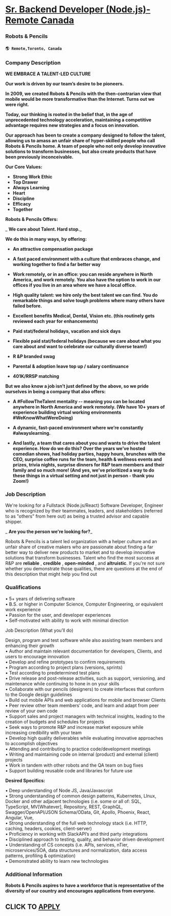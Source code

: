 # [Sr. Backend Developer (Node.js)-Remote Canada](https://www.remotewlb.com/apply/sr-backend-developer-node-js-remote-canada)  
### Robots & Pencils  
#### `🌎 Remote,Toronto, Canada`  

### **Company Description**

 **WE EMBRACE A TALENT-LED CULTURE**

 **Our work is driven by our team’s desire to be pioneers.**

 **In 2009, we created Robots & Pencils with the then-contrarian view that mobile would be more transformative than the Internet. Turns out we were right.**

 **Today, our thinking is rooted in the belief that, in the age of unprecedented technology acceleration, maintaining a competitive advantage requires new strategies and a focus on innovation.**

 **Our approach has been to create a company designed to follow the talent, allowing us to amass an unfair share of hyper-skilled people who call Robots & Pencils home. A team of people who not only develop innovative solutions to transform businesses, but also create products that have been previously inconceivable.**

 **Our Core Values:**

  *  **Strong Work Ethic**
  *  **Top Drawer**
  *  **Always Learning**
  *  **Heart**
  *  **Discipline**
  *  **Efficacy**
  *  **Together**

 **Robots & Pencils Offers:**

 _ **We care about Talent. Hard stop.**_

 **We do this in many ways, by offering:**

  *  **An attractive compensation package**

  *  **A fast paced environment with a culture that embraces change, and working together to find a far better way**

  *  **Work remotely, or in an office: you can reside anywhere in North America, and work remotely. You also have the option to work in our offices if you live in an area where we have a local office.**

  *  **High quality talent: we hire only the best talent we can find. You do remarkable things and solve tough problems where many others have failed before.**
  *  **Excellent benefits Medical, Dental, Vision etc. (this routinely gets reviewed each year for enhancements)**

  *  **Paid stat/federal holidays, vacation and sick days**

  *  **Flexible paid stat/federal holidays (because we care about what you care about and want to celebrate our culturally diverse team!)**

  *  **R &P branded swag**

  *  **Parental & adoption leave top up / salary continuance**

  *  **401K/RRSP matching**

**But we also know a job isn’t just defined by the above, so we pride ourselves in being a company that also offers:**

  *  **A #FollowTheTalent mentality -- meaning you can be located anywhere in North America and work remotely. (We have 10+ years of experience building virtual working environments #WeKnowWhatWereDoing)**

  *  **A dynamic, fast-paced environment where we’re constantly #alwayslearning.**

  *  **And lastly, a team that cares about you and wants to drive the talent experience. How do we do this? Over the years we’ve hosted comedian shows, had holiday parties, happy hours, brunches with the CEO, surprise coffee runs for the team, health & wellness events and prizes, trivia nights, surprise dinners for R&P team members and their family and so much more! (And yes, we’ve prioritized a way to do these things in a virtual setting and not just in person - thank you Zoom!)**

###  **Job Description**

We're looking for a Fullstack (Node.js/React) Software Developer, Engineer who is recognized by their teammates, leaders, and stakeholders (referred to as "others" from here out) as being a trusted advisor and capable shipper.

 _ **Are you the person we're looking for?**_

Robots & Pencils is a talent led organization with a helper culture and an unfair share of creative makers who are passionate about finding a far better way to deliver new products to market and to develop innovative solutions that transform businesses. Talent who find the most success at R&P are **reliable** , **credible** , **open-minded** , and **altruistic**. If you're not sure whether you demonstrate those qualities, there are questions at the end of this description that might help you find out

###  **Qualifications**

• 5+ years of delivering software  
• B.S. or higher in Computer Science, Computer Engineering, or equivalent work experience  
• Passion for the user, and developer experiences  
• Self-motivated with ability to work with minimal direction  

Job Description (What you’ll do)

Design, program and test software while also assisting team members and enhancing their growth  
• Author and maintain relevant documentation for developers, Clients, and users to encourage innovation  
• Develop and refine prototypes to confirm requirements  
• Program according to project plans (versions, sprints)  
• Test according to predetermined test plans  
• Drive release and post-release activities, such as support, versioning, and maintenance while continuing to hone in on your skills  
• Collaborate with our pencils (designers) to create interfaces that conform to the Google design guidelines  
• Build out mobile APIs and web applications for mobile and browser Clients  
• Peer review other team members’ code, and learn and adapt from peer review of your own code  
• Support sales and project managers with technical insights, leading to the creation of budgets and schedules for projects  
• Seek ways to promote R&P and increase market exposure while increasing credibility with your team  
• Develop high quality deliverables while evaluating innovative approaches to accomplish objectives  
• Attending and contributing to practice code/development meetings  
• Writing and maintaining code on internal (product) and external (client) projects  
• Work in tandem with other robots and the QA team on bug fixes  
• Support building reusable code and libraries for future use

 **Desired Specifics:**

• Deep understanding of Node JS, Java/Javascript  
• Strong understanding of common design patterns, Kubernetes, Llnux, Docker and other adjacent technologies (i.e. some or all of: SQL, TypeScript, MV[Whatever], Repository, REST, GraphQL, Swagger/OpenAPI/JSON Schema/OData, Git, Apollo, Phoenix, React, Angular, Vue,  
• Strong understanding of the full web technology stack (i.e. HTTP, caching, headers, cookies, client-server)  
• Proficiency in working with SlackAPI’s and third party integrations  
• Disciplined approach to testing, quality, and behavior driven development  
• Understanding of CS concepts (i.e. APIs, services, nTier, microservices/SOA, data structures and normalization, data access patterns, profiling & optimization)  
• Demonstrated ability to learn new technologies

###  **Additional Information**

 **Robots & Pencils aspires to have a workforce that is representative of the diversity of our country and encourages applications from everyone.**

  
## CLICK TO [APPLY](https://www.remotewlb.com/apply/sr-backend-developer-node-js-remote-canada)

